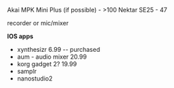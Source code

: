 Akai MPK Mini Plus (if possible) - >100
Nektar SE25 - 47

recorder
or mic/mixer

******************IOS apps****************** 
- xynthesizr 6.99 -- purchased
- aum - audio mixer 20.99
- korg gadget 2? 19.99
- samplr
- nanostudio2